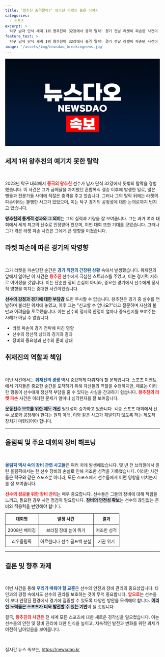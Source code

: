 ```yaml
---
title: ‘왕추친 충격탈락?’ 망가진 라켓의 불운 이야기
categories:
  - 스포츠
excerpt: >
  탁구 남자 단식 세계 1위 왕추친이 32강에서 충격 탈락! 경기 전날 라켓이 파손된 사건이 논란을 일으키며 패배의 주범으로 지목되었다. 과연 이 대이변의 진실은?
feature_text: >
  탁구 남자 단식 세계 1위 왕추친이 32강에서 충격 탈락! 경기 전날 라켓이 파손된 사건이 논란을 일으키며 패배의 주범으로 지목되었다. 과연 이 대이변의 진실은?
image: '/assets/img/newsdao_breakingnews.jpg'
---
```


<p><img src="/assets/img/newsdao_breakingnews.jpg" alt="cryptoinkorea 속보" /></p>

<h2 data-ke-size="size26">세계 1위 왕추친의 예기치 못한 탈락</h2>

<p data-ke-size="size16">&nbsp;</p>

<p data-ke-size="size16">2023년 탁구 대회에서 <b><span style="color: #ee2323;">중국의 왕추친</span></b> 선수가 남자 단식 32강에서 뜻밖의 탈락을 경험했습니다. 이 사건은 그가 금메달을 차지했던 혼합복식 결승 이후에 발생한 일로, 많은 팬들과 전문가들 사이에 적잖은 충격을 주고 있습니다. 그러나 그의 탈락 뒤에는 라켓의 파손이라는 불행한 사고가 있었으며, 이는 탁구 경기의 공정성에 대한 논의로까지 번지고 있습니다. </p>

<p data-ke-size="size16"><b><span style="background-color: #21538527;">왕추친의 통계적 성과와 그 의미</span></b>는 그의 실력과 기량을 잘 보여줍니다. 그는 과거 여러 대회에서 세계 최고의 선수로 인정받아 왔으며, 이번 대회 또한 기대를 모았습니다. 그러나 그가 겪은 라켓 파손 사건은 그에게 큰 영향을 미쳤습니다.</p>

<h2 data-ke-size="size26">라켓 파손에 따른 경기의 악영향</h2>

<p data-ke-size="size16">&nbsp;</p>

<p data-ke-size="size16">그가 라켓을 파손당한 순간은 <b><span style="color: #1a5490;">경기 직전의 긴장된 상황</span></b> 속에서 발생했습니다. 취재진의 앞에서 일어난 이 사건은 <b><span style="color: #ee2323;">왕추친 </span></b> 선수에게 극심한 스트레스를 주었고, 이는 경기력 저하로 이어졌을 것입니다. 이는 단순한 장비 손실이 아니라, 중요한 경기에서 선수에게 정서적 영향을 미치는 중대한 사건이었습니다.</p>

<p data-ke-size="size16"><b><span style="background-color: #21538527;">선수의 감정과 경기에 대한 부담감</span></b> 또한 무시할 수 없습니다. 왕추친은 경기 중 실수를 연발하며 불리한 위치에 놓였고, 이후 그는 "신고할 수 없나요?"라고 질문하며 자신의 불만과 어려움을 토로했습니다. 이는 선수의 정서적 안정이 얼마나 중요한지를 보여주는 사례가 아닐 수 없습니다.</p>

<ul>
    <li>라켓 파손이 경기 전략에 미친 영향</li>
    <li>선수의 정신적 상태와 경기의 결과</li>
    <li>장비의 중요성과 선수의 준비 상태</li>
</ul>

<h2 data-ke-size="size26">취재진의 역할과 책임</h2>

<p data-ke-size="size16">&nbsp;</p>

<p data-ke-size="size16">이번 사건에서는 <b><span style="color: #1a5490;">취재진의 경쟁</span></b> 역시 중요하게 다뤄져야 할 문제입니다. 스포츠 이벤트에서 기자들은 중요한 순간을 포착하기 위해 자신들의 역할을 수행하지만, 때로는 이러한 행동이 선수에게 정신적 부담을 줄 수 있다는 사실을 간과하기 쉽습니다. <b><span style="color: #ee2323;">왕추친의 라켓 파손</span></b> 사건은 이러한 문제가 얼마나 심각한지를 잘 보여줍니다.</p>

<p data-ke-size="size16"><b><span style="background-color: #21538527;">운동선수 보호를 위한 제도 개선</span></b> 필요성이 증가하고 있습니다. 각종 스포츠 대회에서 선수 보호와 공정해야 한다는 원칙 아래, 이와 같은 사고가 재발되지 않도록 하는 제도적 장치가 마련되어야 합니다.</p>

<hr/>

<h2 data-ke-size="size26">올림픽 및 주요 대회의 장비 해프닝</h2>

<p data-ke-size="size16">&nbsp;</p>

<p data-ke-size="size16"><b><span style="color: #1a5490;">올림픽 역사 속의 장비 관련 사고들</span></b>은 여러 차례 발생해왔습니다. 몇 년 전 브라질에서 열린 올림픽에서는 한 선수 장비의 손실로 인해 저조한 성적을 기록했습니다. 이러한 사건들은 탁구와 같은 스포츠뿐 아니라, 모든 스포츠에서 선수들에게 어떤 영향을 미치는지를 잘 보여줍니다.</p>

<p data-ke-size="size16"><b><span style="color: #ee2323;">선수의 성공을 위한 장비 관리</span></b>는 매우 중요합니다. 선수들은 그들의 장비에 대해 책임을 느끼고, 필요한 경우 사전 점검이 필요합니다. <b><span style="background-color: #21538527;">장비의 안전성 확보</span></b>는 선수의 끊임없는 준비와 적응력을 반영해야 합니다.</p>

<table style="width: 100%; border-collapse: collapse;">
    <tr>
        <td style="text-align: center; height: 30px; border: 1px solid #000;"><b>대회명</b></td>
        <td style="text-align: center; height: 30px; border: 1px solid #000;"><b>발생 사건</b></td>
        <td style="text-align: center; height: 30px; border: 1px solid #000;"><b>결과</b></td>
    </tr>
    <tr>
        <td style="text-align: center; height: 30px; border: 1px solid #000;">2008년 베이징</td>
        <td style="text-align: center; height: 30px; border: 1px solid #000;">브라질 장대 높이 뛰기</td>
        <td style="text-align: center; height: 30px; border: 1px solid #000;">저조한 성적</td>
    </tr>
    <tr>
        <td style="text-align: center; height: 30px; border: 1px solid #000;"> 리우올림픽</td>
        <td style="text-align: center; height: 30px; border: 1px solid #000;">아르헨티나 선수 골프백 분실</td>
        <td style="text-align: center; height: 30px; border: 1px solid #000;">기권 위기</td>
    </tr>
</table>

<hr/>

<h2 data-ke-size="size26">결론 및 향후 과제</h2>

<p data-ke-size="size16">&nbsp;</p>

<p data-ke-size="size16">이번 사건을 통해 <b><span style="color: #1a5490;">우리가 배워야 할 교훈</span></b>은 선수의 안전과 장비 관리의 중요성입니다. 타인과의 경쟁 속에서도 선수의 권리를 보호하는 것이 무척 중요합니다. <b><span style="color: #ee2323;">앞으로</span></b>는 선수들이 보다 안정된 환경에서 경기에 집중할 수 있도록 다양한 방안을 모색해야 합니다. <b><span style="background-color: #21538527;">이러한 노력들은 스포츠가 더욱 발전할 수 있는 기반</span></b>이 될 것입니다.</p>

<p data-ke-size="size16">결국, <b><span style="color: #ee2323;">왕추친의 사건은</span></b> 전 세계 모든 스포츠에 대한 새로운 경각심을 일으켰습니다. 이는 선수들의 안전 및 장비 관리에 대한 인식을 높이고, 지속적인 발전과 변화를 위한 과제가 여전히 남아있음을 보여줍니다.</p>

<p data-ke-size="size16">&nbsp;</p>
실시간 뉴스 속보는, <a href="https://newsdao.kr" rel="dofollow">https://newsdao.kr</a>


